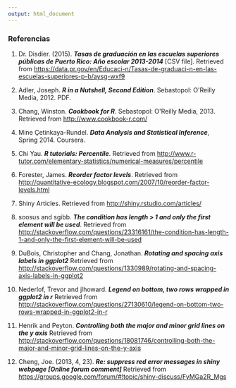 ```yaml
---
output: html_document
---
```


### Referencias

1. Dr. Disdier. (2015). ***Tasas de graduación en las escuelas superiores públicas de Puerto Rico: Año escolar 2013-2014*** [CSV file]. Retrieved from https://data.pr.gov/en/Educaci-n/Tasas-de-graduaci-n-en-las-escuelas-superiores-p-b/aysg-wxf9

2. Adler, Joseph. ***R in a Nutshell, Second Edition***. Sebastopol: O'Reilly Media, 2012. PDF.

3. Chang, Winston. ***Cookbook for R***. Sebastopol: O'Reilly Media, 2013. Retrieved from http://www.cookbook-r.com/

4. Mine Çetinkaya-Rundel. ***Data Analysis and Statistical Inference***, Spring 2014. Coursera.

5. Chi Yau. ***R tutorials: Percentile***. Retrieved from http://www.r-tutor.com/elementary-statistics/numerical-measures/percentile

6. Forester, James. ***Reorder factor levels***. Retrieved from http://quantitative-ecology.blogspot.com/2007/10/reorder-factor-levels.html

7. Shiny Articles. Retrieved from http://shiny.rstudio.com/articles/

8. soosus and sgibb. ***The condition has length > 1 and only the first element will be used***. Retrieved from http://stackoverflow.com/questions/23316161/the-condition-has-length-1-and-only-the-first-element-will-be-used

9. DuBois, Christopher and Chang, Jonathan. ***Rotating and spacing axis labels in ggplot2*** Retrieved from http://stackoverflow.com/questions/1330989/rotating-and-spacing-axis-labels-in-ggplot2

10. Nederlof, Trevor and jlhoward. ***Legend on bottom, two rows wrapped in ggplot2 in r*** Retrieved from http://stackoverflow.com/questions/27130610/legend-on-bottom-two-rows-wrapped-in-ggplot2-in-r

11. Henrik and Peyton. ***Controlling both the major and minor grid lines on the y axis*** Retrieved from http://stackoverflow.com/questions/18081746/controlling-both-the-major-and-minor-grid-lines-on-the-y-axis

12. Cheng, Joe. (2013, 4, 23). ***Re: suppress red error messages in shiny webpage [Online forum comment]*** Retrieved from https://groups.google.com/forum/#!topic/shiny-discuss/FyMGa2R_Mgs
